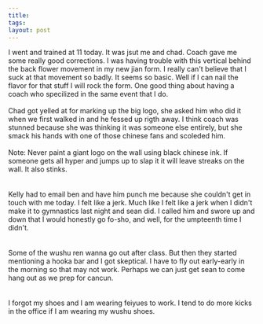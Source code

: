 ```yaml
---
title: 
tags: 
layout: post
---
```

I went and trained at 11 today.  It was jsut me and chad.  Coach gave me some really good corrections.  I was having trouble with this vertical behind the back flower movement in my new jian form.  I really can't believe that I suck at that movement so badly.  It seems so basic.  Well if I can nail the flavor for that stuff I will rock the form.  One good thing about having a coach who specilized in the same event that I do. <br /><br />Chad got yelled at for marking up the big logo, she asked him who did it when we first walked in and he fessed up rigth away.  I think coach was stunned because she was thinking it was someone else entirely, but she smack his hands with one of those chinese fans and scoleded him.<br /><br />Note: Never paint a giant logo on the wall using black chinese ink.  If someone gets all hyper and jumps up to slap it it will leave streaks on the wall.  It also stinks.  <br /><br />Kelly had to email ben and have him punch me because she couldn't get in touch with me today.  I felt like a jerk.  Much like I felt like a jerk when I didn't make it to gymnastics last night and sean did.  I called him and swore up and down that I would honestly go fo-sho, and well, for the umpteenth time I didn't.  <br /><br />Some of the wushu ren wanna go out after class.  But then they started mentioning a hooka bar and I got skeptical.  I have to fly out early-early in the morning so that may not work.  Perhaps we can just get sean to come hang out as we prep for cancun.  <br /><br />I forgot my shoes and I am wearing feiyues to work.  I tend to do more kicks in the office if I am wearing my wushu shoes.
